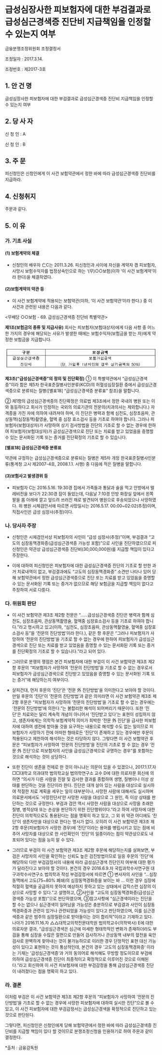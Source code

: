 # 급성심장사한 피보험자에 대한 부검결과로 급성심근경색증 진단비 지급책임을 인정할 수 있는지 여부

금융분쟁조정위원회 조정결정서

조정일자 : 2017.3.14.

조정번호 : 제2017-3호   

## 1. 안   건   명  
급성심장사한 피보험자에 대한 부검결과로 급성심근경색증 진단비 지급책임을 인정할 수 있는지 여부

## 2. 당 사 자
신 청 인  :  A
              
신 청 인  :  B
	

## 3. 주    문
피신청인은 신청인에게 이 사건 보험약관에서 정한 바에 따라 급성심근경색증 진단비를 지급하라.


## 4. 신청취지

주문과 같다. 


## 5. 이   유 
### 가. 기초 사실 
#### (1) 보험계약의 체결
* 신청인의 배우자 亡C는 2011.3.26. 피신청인과 사이에 자신을 계약자 겸 피보험자, 사망시 보험수익자를 법정상속인으로 하는 ‘(무)○○보험(이하 ‘이 사건 보험계약’이라 한다)을 체결하였다. 

#### (2)보험계약의 약관 등

* 이 사건 보험계약에 적용되는 보험약관(이하, ‘이 사건 보험약관’이라 한다.) 중 이 사건과 관련된 내용은 다음과 같다. 


<무배당 ○○보험 - 69. 급성심근경색증 진단비 특별약관>

**제1조(보험금의 종류 및 지급사유)** 회사는 피보험자(보험대상자)에게 다음 사항 중 어느 한 가지의 경우에 해당되는 사유가 발생한 때에는 보험수익자(보험금을 받는 자)에게 약정한 보험금을 지급합니다.

![alt image](https://raw.githubusercontent.com/aijinet/bodoc-claim-contents/master/contents/images/164_1.PNG)

<!--
구분
보장금액
급성심근경색증 진단비
보험가입금액
(단, 가입후 1년미만의 경우 상기금액의 50%)
  1. 급성심근경색증 진단비 : 이 특별약관의 보험기간 중에 “급성심근경색증”으로 진단확정 되었을 경우 최초1회에 한하여 아래의 금액을 지급
-->

**제3조(“급성심근경색증”의 정의 및 진단확정)** ① 이 특별약관에서 “급성심근경색증”이라 함은 제5차 한국표준질병사인분류(KCD)의 허혈성심장질환 중에서 급성심근경색증으로 분류되는 질병([별표18] “급성심근경색증 분류표” 참조)을 말합니다.

② 제1항의 급성심근경색증의 진단확정은 의료법 제3조에서 정한 국내의 병원 또는 이와 동등하다고 회사가 인정하는 국외의 의료기관의 전문의(치과의사는 제외합니다.) 자격증을 가진 자에 의하여 내려져야 하며, 이 진단은 병력과 함께 심전도, 심장초음파, 관상동맥(심장동맥)촬영술, 혈액 중 심장 효소검사 등을 기초로 하여야 합니다. 그러나 피보험자(보험대상자)가 사망하여 상기 검사방법을 진단의 기초로 할 수 없는 경우에 한하여 피보험자(보험대상자)가 급성심근경색으로 진단 또는 치료를 받고 있었음을 증명할 수 있는 문서화된 기록 또는 증거를 진단확정의 기초로 할 수 있습니다.

**[별표18] 급성심근경색증 분류표**

약관에 규정하는 급성심근경색증으로 분류되는 질병은 제5차 개정 한국표준질병사인분류(통계청 고시 제2007-4호, 2008.1.1. 시행) 중 다음에 적은 질병을 말합니다.

<!--
대상이 되는 질병
분류번호
1. 급성심근경색증
I21
2. 이차성 심근경색증
I22
3. 급성심근경색증에 의한 특정 현존 합병증
I23
-->


#### (3)보험사고 발생경위 등 

* 피보험자 C는 2016.5.16. 19:30경 집에서 가족들과 통닭과 술을 먹고 안방에서 텔레비전을 보다가 22:30경 잠이 들었는데, 다음날 7:10경 안방 화장실 앞에서 왼쪽 팔을 몸 아래에 깔고 엎드려 쓰러진 채로 발견되어 병원으로 후송되었으나 사망하였다. 위 병원 시체검안서에 따르면 사망일시는 2016.5.17. 00:00~02:02(추정)이며, 직접사인은 급성 심장사(추정)이다. 
    
### 나. 당사자 주장 

* 신청인은 시체검안서상 피보험자의 사인이 “급성 심장사(추정)”이며, 부검결과 “고도의 심장동맥경화증(급성심근경색증 가능성 포함)”으로 사인을 진단하였으므로 피신청인은 약관상 급성심근경색증 진단비(30,000,000원)를 지급할 책임이 있다고 주장한다. 

* 이에 대하여 피신청인은 피보험자에 대한 급성심근경색증 진단의 기초로 할 만한 과거 치료내역이 없고, 부검결과에도 “고도의 심장동맥경화증” 소견만 나타나 있어 당해 보험약관에서 정한 급성심근경색증으로 진단 또는 치료를 받고 있었음을 증명할 수 있는 문서화된 기록 또는 증거가 없으므로 해당 보험금을 지급할 책임이 없다고 주장하여 서로 다툰다. 

### 다. 위원회 판단

* 이 사건 보험약관 제3조 제2항 전문은 “……급성심근경색증 진단은 병력과 함께 심전도, 심장초음파, 관상동맥촬영술, 혈액중 심장효소검사 등을 기초로 하여야 합니다.”라고 명시하고 있고(이하, “심전도, 심장초음파, 관상동맥촬영술, 혈액중 심장효소검사 등”을 ‘전문의 진단방법’이라 한다.), 같은 항 후문은 “그러나 피보험자가 사망하여 ‘전문의 진단방법’을 기초로 할 수 없는 경우에 한하여 피보험자가 급성심근경색으로 진단 또는 치료를 받고 있었음을 증명할 수 있는 문서화된 기록 또는 증거를 진단확정의 기초로 할 수 있습니다.”라고 되어 있다. 

* 그러므로 분쟁의 쟁점은 본건 피보험자에 대한 부검이 이 사건 보험약관 제3조 제2항 후문의 “피보험자가 사망하여 ‘전문의 진단방법’을 기초로 할 수 없는 경우로서 피보험자가 급성심근경색으로 진단받고 있었음을 증명할 수 있는 문서화된 기록 또는 증거”에 해당하는지 여부이다. 

* 살피건대, 먼저 후문의 ‘진단’은 ‘전문 外 진단방법’을 의미한다고 보아야 할 것이다. 만일 후문의 ‘진단’이 ‘전문의 진단방법’과 같은 의미라면 이 사건 보험약관 제3조 제2항 후문은 “피보험자가 사망하여 ‘전문의 진단방법’을 기초로 할 수 없는 경우에는 ‘전문의 진단방법’에 의한다.”는 불합리한 해석이 되어버리기 때문이다. 또한 ‘진단’은 치료와는 달리 계속적 개념이 아니어서 ‘진단받고 있다’는 표현이 성립하지 않고, 생존자에게는 의학적·보험계약적 의미가 희박한 ‘전문 外 진단’을 급사한 피보험자에 대하여 생전에 받아둘 것을 요구하는 내용으로 해석할 수도 없는 일이므로 피보험자가 사망하기 전에 어떠한 형태로든 ‘진단’이 존재하고 있는 경우에만 후문이 적용된다고 제한하여 해석하는 것은 타당하지 않다. 그렇다면 이 사건 보험약관 후문은 “피보험자가 사망하여 ‘전문의 진단방법’을 진단의 기초로 할 수 없는 경우 ‘전문 外 진단’으로 피보험자의 사인을 급성심근경색으로 규명하는 경우”를 포함하는 것으로 해석하는 것이 상당하다.

* 또한 진단이 생존을 전제로 한 것이 아니냐는 의문이 있을 수 있겠으나, 2017.1.17.자 □□대학교 의과대학 법의학교실 법의학연구소 교수 D에 대한 의료자문 회신에 의하면 “의사가 다른 사람을 진찰 및 검사한 결과를 종합하여 생명, 질병이나 이상 상태를 판단하는 것을 진단이라 한다. 진단은 대개 살아 있는 사람을 대상으로 실시하여 적절한 치료 계획을 세우는 일이 대부분이나, 사망한 사람에 대해서도 실시하며 의료문서에서도 ‘사망진단서’란 사망한 사람을 대상으로 그 원인, 즉 이상 상태를 판단하는 것으로 규정한다. 부검과 검안 역시 사망한 사람을 대상으로 사망을 초래한 질병, 병적상태 또는 손상을 판단하기 위한 진단행위이다.”라고 하여 사망자에 대한 진단이 의학적으로도 통용된다는 점을 명확히 하고 있고, 그 외 위 약관 어디에도 ‘진단’이 생존자만을 대상으로 한다는 명시가 없다. 오히려 이 사건 보험약관 제3조 제2항 후문(피보험자가 사망한 경우)에 ‘진단’이라는 용어를 병립시키고 있는 점에 비추어 사망자를 대상으로 한 사인확인이 ‘진단’의 일종이라는 점이 약관상으로도 내포되어 있다는 점을 능히 알 수 있다. 

* 그러므로 부검이 이 사건 보험약관 제3조 제2항 후문에 해당하는지를 살펴보면, 부검은 사망자의 사인을 확인하는 신뢰도 높은 검진방법이므로 일응 후문의 ‘진단’에 해당하되 다만 부검감정서의 내용에 따라 급성심근경색 진단인지 여부에 대한 평가가 달라진다고 보아야 할 것이다. 본건의 경우 2016.6.9.자 국립과학수사연구원 대구과학수사연구소 법의학과 작성 부검감정서에 따르면 ① 변사자의 사인을 “…심장동맥에서 고도(75~80% 폐쇄)의 심장동맥경화증을 보이는 바 … 이런 경우 심장에 적절히 혈액을 공급하지 못하여 예상하지 못하고 있는 상태에서 갑작스런 심장의 이상으로 사망할 수 있다.”고 설명하고, ②사인을 “고도의 심장동맥경화증(급성심근경색증 가능성 포함)”으로 판단하였으며, ③참고사항에  “심근경색이라는 진단을 할 수는 없으나 심근경색이 일어났을 가능성은 충분하므로 부검결과 사인이 심장동맥경화증과 관련이 있거나 관련되었을 가능성이 있다고 판단하였으며, 이를 심근경색증과 같은 범주의 심장질환으로 받아들이는 것이 합리적”이라고 기재하고 있다. 나아가 2016.11.16.자 △△대학교의학전문대학원 법의학교수(의학박사) E에 대한 의료자문 결과, “급성심근경색은 심근에 미세한 형태학적인 변화가 존재하더라도 부검을 통해 심장을 수많은 절편으로 만들어 검사하거나 관상동맥 내부의 혈전을 육안검사로 완벽하게 찾아내는 것이 불가능하므로 이러한 경우 단정적인 표현 대신 가능성이 있다고 표현하는 것이 통상적인데, 본건의 경우 ’고도의 심장동맥경화증‘ 이라는 기재는 ’급성심근경색증‘과 거의 동의어로 해석해도 무방할 정도이므로 부검에 의하여 급성심근경색증 진단이 최종적이고 확정적으로 이루어진 것으로 이해된다.”라고 회신하여 이 사건 피보험자에 대한 부검감정을 통해 급성심근경색증 진단이 내려졌다는 점을 명확히 하고 있다. 
	
### 라. 결론

이처럼 부검은 이 사건 보험약관 제3조 제2항 후문의 “피보험자가 사망하여 ‘전문의 진단방법’을 기초로 할 수 없는 경우에 사망한 피보험자에 대하여 실시한 진단”으로 볼 수 있고, 이 사건 피보험자에 대한 부검감정서는 급성심근경색을 확정적으로 진단하고 있는 것으로 판단된다. 
  
그렇다면, 피신청인은 신청인에게 당해 보험약관에서 정한 바에 따라 급성심근경색증 진단비를 지급할 책임이 있다 할 것이므로 분쟁조정신청을 인용하기로 하여 주문과 같이 결정한다. 

*출처 : 금융감독원

